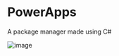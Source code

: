 # PowerApps
A package manager made using C#

![image](https://user-images.githubusercontent.com/81994075/230739778-eb5a1c81-f646-4d4f-9c74-377c5b7114bb.png)

